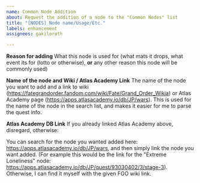 ```yaml
---
name: Common Node Addition
about: Request the addition of a node to the "Common Nodes" list
title: "[NODES] Node name/Usage/Etc."
labels: enhancement
assignees: gakiloroth

---
```


**Reason for adding**
What this node is used for (what mats it drops, what event its for (lotto or otherwise), **or** any other reason this node will be commonly used)

**Name of the node and Wiki / Atlas Academy Link**
The name of the node you want to add and a link to wiki (https://fategrandorder.fandom.com/wiki/Fate/Grand_Order_Wikia) or Atlas Academy page (https://apps.atlasacademy.io/db/JP/wars). This is used for the name of the node in the search list, and makes it easier for me to parse the quest info.

**Atlas Academy DB Link**
If you already linked Atlas Academy above, disregard, otherwise:

You can search for the node you wanted added here: https://apps.atlasacademy.io/db/JP/wars, and then simply link the node you want added. (For example this would be the link for the "Extreme Loneliness" node: https://apps.atlasacademy.io/db/JP/quest/93030402/3/stage-3). Otherwise, I can find it myself with the given FGO wiki link.
